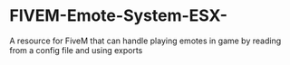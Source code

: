 # FIVEM-Emote-System-ESX-
A resource for FiveM that can handle playing emotes in game by reading from a config file and using exports
